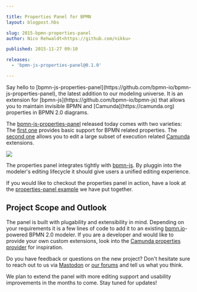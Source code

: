 ```yaml
---

title: Properties Panel for BPMN
layout: blogpost.hbs

slug: 2015-bpmn-properties-panel
author: Nico Rehwaldt<https://github.com/nikku>

published: 2015-11-27 09:10

releases:
  - 'bpmn-js-properties-panel@0.1.0'

---
```



<p class="introduction">
  Say hello to [bpmn-js-properties-panel](https://github.com/bpmn-io/bpmn-js-properties-panel), the latest addition to our modeling universe. It is an extension for [bpmn-js](https://github.com/bpmn-io/bpmn-js) that allows you to maintain invisible BPMN and [Camunda](https://camunda.org) properties in BPMN 2.0 diagrams.
</p>

<!-- continue -->

The [bpmn-js-properties-panel](https://github.com/bpmn-js-properties-panel) released today comes with two varieties: The [first one](https://github.com/bpmn-io/bpmn-js-properties-panel/tree/master/lib/provider/bpmn) provides basic support for BPMN related properties. The [second one](https://github.com/bpmn-io/bpmn-js-properties-panel/tree/master/lib/provider/camunda) allows you to edit a large subset of execution related [Camunda](https://camunda.org) extensions.

<div class="figure no-border">
  <a href="https://github.com/bpmn-io/bpmn-js-properties-panel">
    <img src="{{ assets }}/attachments/blog/2015/013-properties-panel.png">
  </a>
</div>


The properties panel integrates tightly with [bpmn-js](https://github.com/bpmn-io/bpmn-js). By pluggin into the modeler's editing lifecycle it should give users a unified editing experience.

If you would like to checkout the properties panel in action, have a look at the [properties-panel example](https://github.com/bpmn-io/bpmn-js-examples/tree/properties-panel) we have put together.


## Project Scope and Outlook

The panel is built with plugability and extensibility in mind. Depending on your requirements it is a few lines of code to add it to an existing [bpmn.io](http://bpmn.io)-powered BPMN 2.0 modeler. If you are a developer and would like to provide your own custom extensions, look into the [Camunda properties provider](https://github.com/bpmn-io/bpmn-js-properties-panel/tree/master/lib/provider/camunda) for inspiration.

Do you have feedback or questions on the new project? Don't hesitate sure to reach out to us via [Mastodon](https://fosstodon.org/@bpmn_io) or [our forums](https://forum.bpmn.io) and tell us what you think.

We plan to extend the panel with more editing support and usability improvements in the months to come. Stay tuned for updates!